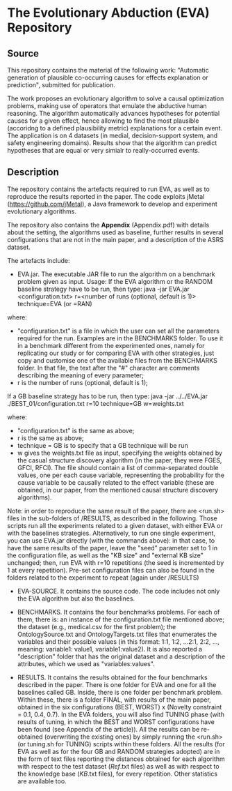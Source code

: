 # The Evolutionary Abduction (EVA) Repository
## Source

This repository contains the material of the following work: "Automatic generation of plausible co-occurring causes for effects explanation or prediction", submitted for publication. 

The work proposes an evolutionary algorithm to solve a causal optimization problems, making use of operators that emulate the abductive human reasoning. The algorithm automatically advances hypotheses for potential causes for a given effect, hence allowing to find the most plausible (accoridng to a defined plausibility metric) explanations for a certain event. The application is on 4 datasets (in medial, decision-support system, and safety engineering domains). Results show that the algorithm can predict hypotheses that are equal or very simialr to really-occurred events. 

## Description
The repository contains the artefacts required to run EVA, as well as to reproduce the results reported in the paper. The code exploits  jMetal (https://github.com/jMetal), a Java framework to develop and experiment evolutionary algorithms. 

The repository also contains the **Appendix** (Appendix.pdf) with details about the setting, the algorithms used as baseline, further results in several configurations that are not in the main paper, and a description of the ASRS dataset. 

The artefacts include: 
- EVA.jar. The executable JAR file to run the algorithm on a benchmark problem given as input. 
Usage: 
If the EVA algorithm or the RANDOM baseline strategy have to be run, then type: 
java -jar EVA.jar <configuration.txt> r=<number of runs (optional, default is 1)> technique=EVA (or =RAN)

where: 
* "configuration.txt" is a file in which the user can set all the parameters required for the run. Examples are in the BENCHMARKS folder. To use it in a benchmark different from the experimented ones, namely for replicating our study or for comparing EVA with other strategies, just copy and customise one of the available files from the BENCHMARKS folder. In that file, the text after the "#" character are comments describing the meaning of every parameter; 
* r is the number of runs (optional, default is 1); 

If a GB baseline strategy has to be run, then type: 
java -jar ../../EVA.jar ./BEST_01/configuration.txt r=10 technique=GB w=weights.txt

where: 
* "configuration.txt" is the same as above; 
* r is the same as above; 
* technique = GB is to specify that a GB technique will be run
* w gives the weights.txt file as input, specifying the weights obtained by the casual structure discovery algorithm (in the paper, they were FGES, GFCI, RFCI). The file should contain a list of comma-separated double values, one per each cause variable, representing the probability for the cause variable to be causally related to the effect variable (these are obtained, in our paper, from the mentioned causal structure discovery algorithms). 

Note: in order to reproduce the same result of the paper, there are <run.sh> files in the sub-folders of /RESULTS, as described in the following. Those scripts run all the experiments related to a given dataset, with either EVA or with the baselines strategies.  Alternatively, to run one single experiment, you can use EVA.jar directly (with the commands above): in that case, to have the same results of the paper, leave the "seed" parameter set to 1 in the configuration file, as well as the "KB size" and "external KB size" unchanged; then, run EVA with r=10 repetitions (the seed is incremented by 1 at every repetition). Pre-set configuration files can also be found in the folders related to the experiment to repeat (again under /RESULTS)

- EVA-SOURCE. It contains the source code. The code includes not only the EVA algorithm but also the baselines. 

- BENCHMARKS. It contains the four benchmarks problems. For each of them, there is: an instance of the configuration.txt file mentioned above; the dataset (e.g., medical.csv for the first problem); the OntologySource.txt and OntologyTargets.txt files that enumerates the variables and their possible values (in this format: 1:1, 1:2, ...2:1, 2:2, ..., meaning: variable1: value1, variable1:value2). It is also reported a "description" folder that has the original dataset and a description of the attributes, which we used as "variables:values".  

- RESULTS. It contains the results obtained for the four benchmarks described in the paper. There is one folder for EVA and one for all the baselines called GB. Inside, there is one folder per benchmark problem. Within these, there is a folder FINAL, with results of the main paper, obtained in the six configurations (BEST, WORST) x (Novelty constraint = 0.1, 0.4, 0.7). In the EVA folders, you will also find TUNING phase (with results of tuning, in which the BEST and WORST configurations have been found (see Appendix of the article)). All the results can be re-obtained (overwriting the existing ones) by simply running the <run.sh> (or tuning.sh for TUNING) scripts within these folders. 
All the results (for EVA as well as for the four GB and RANDOM strategies adopted) are in the form of text files reporting the distances obtained for each algorithm with respect to the test dataset (*Ref*.txt files) as well as with respect to the knowledge base (*KB*.txt files), for every repetition. Other statistics are available too. 

